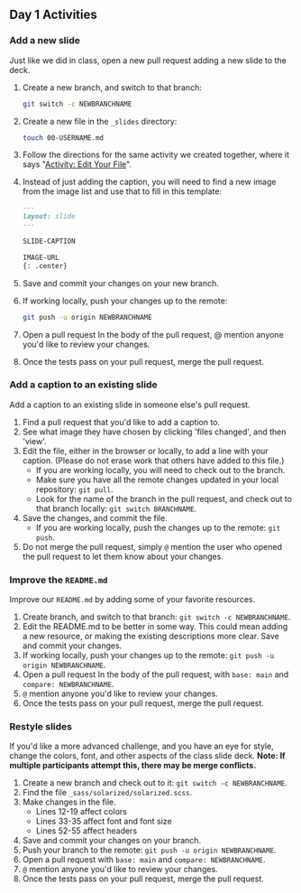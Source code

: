 ## Day 1 Activities

### Add a new slide

Just like we did in class, open a new pull request adding a new slide to the deck.

1. Create a new branch, and switch to that branch:

   ```sh
   git switch -c NEWBRANCHNAME
   ```

1. Create a new file in the `_slides` directory:

   ```sh
   touch 00-USERNAME.md
   ```

1. Follow the directions for the same activity we created together, where it says "[Activity: Edit Your File](06_working_locally)".
1. Instead of just adding the caption, you will need to find a new image from the image list and use that to fill in this template:

   ```markdown
   ---
   layout: slide
   ---

   SLIDE-CAPTION

   IMAGE-URL
   {: .center}
   ```

1. Save and commit your changes on your new branch.
1. If working locally, push your changes up to the remote:

   ```sh
   git push -u origin NEWBRANCHNAME
   ```

1. Open a pull request
In the body of the pull request, @ mention anyone you'd like to review your changes.
1. Once the tests pass on your pull request, merge the pull request.

### Add a caption to an existing slide

Add a caption to an existing slide in someone else's pull request.

1. Find a pull request that you'd like to add a caption to.
1. See what image they have chosen by clicking 'files changed', and then 'view'.
1. Edit the file, either in the browser or locally, to add a line with your caption. (Please do not erase work that others have added to this file.)
    - If you are working locally, you will need to check out to the branch.
    - Make sure you have all the remote changes updated in your local repository: `git pull`.
    - Look for the name of the branch in the pull request, and check out to that branch locally: `git switch BRANCHNAME`.
1. Save the changes, and commit the file.
    - If you are working locally, push the changes up to the remote: `git push`.
1. Do not merge the pull request, simply `@` mention the user who opened the pull request to let them know about your changes.

### Improve the `README.md`

Improve our `README.md` by adding some of your favorite resources.

1. Create branch, and switch to that branch: `git switch -c NEWBRANCHNAME`.
1. Edit the README.md to be better in some way. This could mean adding a new resource, or making the existing descriptions more clear. Save and commit your changes.
1. If working locally, push your changes up to the remote: `git push -u origin NEWBRANCHNAME`.
1. Open a pull request
In the body of the pull request, with `base: main` and `compare: NEWBRANCHNAME`.
1. `@` mention anyone you'd like to review your changes.
1. Once the tests pass on your pull request, merge the pull request.

### Restyle slides

If you'd like a more advanced challenge, and you have an eye for style, change the colors, font, and other aspects of the class slide deck. **Note: If multiple participants attempt this, there may be merge conflicts.**

1. Create a new branch and check out to it: `git switch -c NEWBRANCHNAME`.
1. Find the file `_sass/solarized/solarized.scss`.
1. Make changes in the file.
    - Lines 12-19 affect colors
    - Lines 33-35 affect font and font size
    - Lines 52-55 affect headers
1. Save and commit your changes on your branch.
1. Push your branch to the remote: `git push -u origin NEWBRANCHNAME`.
1. Open a pull request with `base: main` and `compare: NEWBRANCHNAME`.
1. `@` mention anyone you'd like to review your changes.
1. Once the tests pass on your pull request, merge the pull request.

